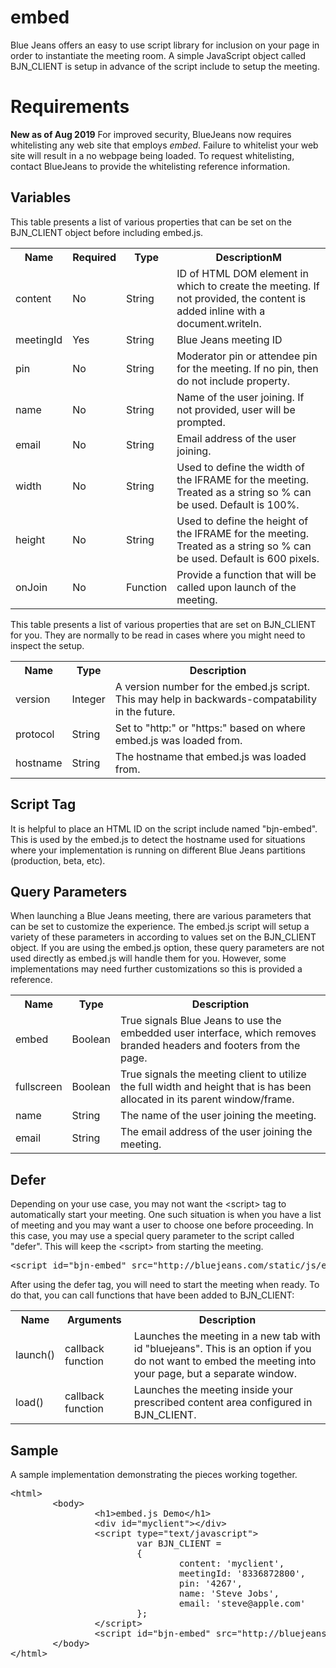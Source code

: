 # embed

Blue Jeans offers an easy to use script library for inclusion on your page in order to instantiate the meeting room.  A simple JavaScript object called BJN_CLIENT is setup in advance of the script include to setup the meeting.

# Requirements

**New as of Aug 2019**  For improved security, BlueJeans now requires whitelisting any web site that employs _embed_.  Failure to whitelist your web site will result in a no webpage being loaded.  To request whitelisting, contact BlueJeans to provide the whitelisting reference information.

## Variables

This table presents a list of various properties that can be set on the BJN_CLIENT object before including embed.js.

<table class="table table-striped table-bordered">
  <tr>
    <th>Name</th><th>Required</th><th>Type</th><th>DescriptionM</th>
 </tr>
 <tr>
 <td>content</td><td>No</td><td>String</td><td>ID of HTML DOM element in which to create the meeting.  If not provided, the content is added inline with a document.writeln.</td>
 </tr>
 <tr>
 <td>meetingId</td><td>Yes</td><td>String</td><td>Blue Jeans meeting ID</td>
 </tr>
 <tr>
 <td>pin</td><td>No</td><td>String</td><td>Moderator pin or attendee pin for the meeting.  If no pin, then do not include property.</td>
 </tr>
 <tr>
 <td>name</td><td>No</td><td>String</td><td>Name of the user joining.  If not provided, user will be prompted.</td>
 </tr>
 <tr>
 <td>email</td><td>No</td><td>String</td><td>Email address of the user joining.</td>
 </tr>
 <tr>
 <td>width</td><td>No</td><td>String</td><td>Used to define the width of the IFRAME for the meeting.  Treated as a string so % can be used. Default is 100%.</td>
 </tr>
 <tr>
 <td>height</td><td>No</td><td>String</td><td>Used to define the height of the IFRAME for the meeting.  Treated as a string so % can be used. Default is 600 pixels.</td>
 </tr>
 <tr>
 <td>onJoin</td><td>No</td><td>Function</td><td>Provide a function that will be called upon launch of the meeting.</td>
  </tr>
</table>

This table presents a list of various properties that are set on BJN_CLIENT for you.  They are normally to be read in cases where you might need to inspect the setup.

<table class="table table-striped table-bordered">
  <tr>
<th>Name</th><th>Type</th><th>Description</th>
</tr>
<tr>
<td>version</td><td>Integer</td><td>A version number for the embed.js script.  This may help in backwards-compatability in the future.</td>
</tr>
<tr>
<td>protocol</td><td>String</td><td>Set to "http:" or "https:" based on where embed.js was loaded from.</td>
</tr>
<tr>
<td>hostname</td><td>String</td><td>The hostname that embed.js was loaded from.</td>
</tr>
</table>

## Script Tag

It is helpful to place an HTML ID on the script include named "bjn-embed".  This is used by the embed.js to detect the hostname used for situations where your implementation is running on different Blue Jeans partitions (production, beta, etc).

## Query Parameters

When launching a Blue Jeans meeting, there are various parameters that can be set to customize the experience.  The embed.js script will setup a variety of these parameters in according to values set on the BJN_CLIENT object.  If you are using the embed.js option, these query parameters are not used directly as embed.js will handle them for you.  However, some implementations may need further customizations so this is provided a reference.

<table class="table table-striped table-bordered">
  <tr><th>Name</th><th>Type</th><th>Description</th></t dr>
<tr><td>embed</td><td>Boolean</td><td>True signals Blue Jeans to use the embedded user interface, which removes branded headers and footers from the page.</td></tr>
<tr><td>fullscreen</td><td>Boolean</td><td>True signals the meeting client to utilize the full width and height that is has been allocated in its parent window/frame.</td></tr>
<tr><td>name</td><td>String</td><td>The name of the user joining the meeting.</td></tr>
<tr><td>email</td><td>String</td><td>The email address of the user joining the meeting.</td></tr>
</table>


## Defer

<p>Depending on your use case, you may not want the &lt;script&gt; tag to automatically start your meeting.  One such situation is when you have a list of meeting and you may want a user to choose one before proceeding.  In this case, you may use a special query parameter to the script called "defer".  This will keep the &lt;script&gt; from starting the meeting.</p>

<pre>&lt;script id="bjn-embed" src="http://bluejeans.com/static/js/embed.js?defer=true"&gt;&lt;/script&gt;</pre>

<p>After using the defer tag, you will need to start the meeting when ready.  To do that, you can call functions that have been added to BJN_CLIENT:</p>

<table class="table table-striped table-bordered">
  <tr>
    <th>Name</th><th>Arguments</th><th>Description</th>
  </tr>
  <tr>
    <td>launch()</td><td>callback function</td><td>Launches the meeting in a new tab with id "bluejeans".  This is an option if you do not want to embed the meeting into your page, but a separate window.</td>
  </tr>
  <tr>
    <td>load()</td><td>callback function</td><td>Launches the meeting inside your prescribed content area configured in BJN_CLIENT.</td>
  </tr>
</table>

## Sample

A sample implementation demonstrating the pieces working together.

<pre>
&lt;html&gt;
        &lt;body&gt;
                &lt;h1>embed.js Demo&lt;/h1&gt;
                &lt;div id="myclient">&lt;/div&gt;
                &lt;script type="text/javascript"&gt;
                        var BJN_CLIENT =
                        {
                                content: 'myclient',
                                meetingId: '8336872800',
                                pin: '4267',
                                name: 'Steve Jobs',
                                email: 'steve@apple.com'
                        };
                &lt;/script&gt;
                &lt;script id="bjn-embed" src="http://bluejeans.com/static/js/embed.js">&lt;/script&gt;
        &lt;/body&gt;
&lt;/html&gt;
</pre>
